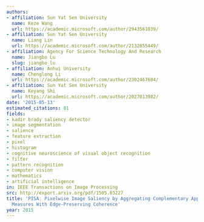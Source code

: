 ```yaml
---
authors:
- affiliation: Sun Yat Sen University
  name: Keze Wang
  url: https://academic.microsoft.com/author/2943561039/
- affiliation: Sun Yat Sen University
  name: Liang Lin
  url: https://academic.microsoft.com/author/2132855449/
- affiliation: Agency For Science Technology And Research
  name: Jiangbo Lu
  slug: jiangbo_lu
- affiliation: Anhui University
  name: Chenglong Li
  url: https://academic.microsoft.com/author/2302467684/
- affiliation: Sun Yat Sen University
  name: Keyang Shi
  url: https://academic.microsoft.com/author/2027013982/
date: '2015-05-13'
estimated_citations: 81
fields:
- kadir brady saliency detector
- image segmentation
- salience
- feature extraction
- pixel
- histogram
- cognitive neuroscience of visual object recognition
- filter
- pattern recognition
- computer vision
- mathematics
- artificial intelligence
in: IEEE Transactions on Image Processing
src: http://export.arxiv.org/pdf/1505.03227
title: 'PISA: Pixelwise Image Saliency by Aggregating Complementary Appearance Contrast
  Measures With Edge-Preserving Coherence'
year: 2015
---
```

